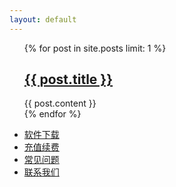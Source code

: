 ```yaml
---
layout: default
---
```


<div>
  <ul class="listing">
  {% for post in site.posts limit: 1 %}
  <article class="content">
    <section class="title">
      <h2><a href="{{ post.url }}">{{ post.title }}</a></h2>
    </section>
    <section class="meta">
 </section>
    <section class="post">
    {{ post.content }}
    </section>
    </article>
  {% endfor %}
  </ul>
  <div class="divider"></div>
  <ul class="listing main-listing">
    <li class="listing-seperator"><a href="/download">软件下载</a></li>
    <li class="listing-seperator"><a href="/pay">充值续费</a></li>
    <li class="listing-seperator"><a href="/faq">常见问题</a></li>
    <li class="listing-seperator"><a href="/about.html">联系我们</a></li>
  </ul>
</div>
